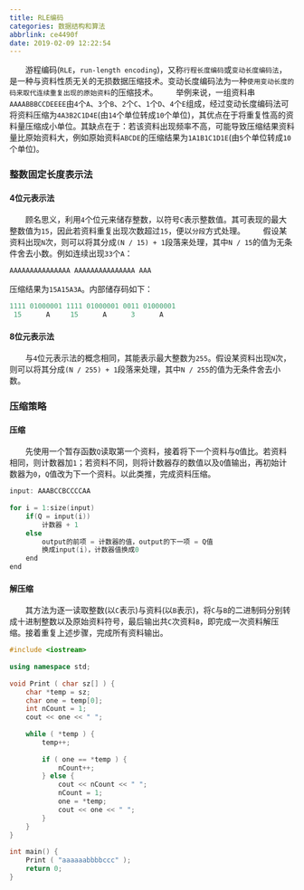 ```yaml
---
title: RLE编码
categories: 数据结构和算法
abbrlink: ce4490f
date: 2019-02-09 12:22:54
---
```

&emsp;&emsp;游程编码(`RLE`，`run-length encoding`)，又称`行程长度编码`或`变动长度编码法`，是一种与资料性质无关的无损数据压缩技术。变动长度编码法为一种`使用变动长度的码来取代连续重复出现的原始资料`的压缩技术。<!--more-->
&emsp;&emsp;举例来说，一组资料串`AAAABBBCCDEEEE`由`4`个`A`、`3`个`B`、`2`个`C`、`1`个`D`、`4`个`E`组成，经过变动长度编码法可将资料压缩为`4A3B2C1D4E`(由`14`个单位转成`10`个单位)，其优点在于将重复性高的资料量压缩成小单位。其缺点在于：若该资料出现频率不高，可能导致压缩结果资料量比原始资料大，例如原始资料`ABCDE`的压缩结果为`1A1B1C1D1E`(由`5`个单位转成`10`个单位)。

### 整数固定长度表示法

#### 4位元表示法

&emsp;&emsp;顾名思义，利用`4`个位元来储存整数，以符号`C`表示整数值。其可表现的最大整数值为`15`，因此若资料重复出现次数超过`15`，便以`分段`方式处理。
&emsp;&emsp;假设某资料出现`N`次，则可以将其分成`(N / 15) + 1`段落来处理，其中`N / 15`的值为无条件舍去小数。例如连续出现`33`个`A`：

``` cpp
AAAAAAAAAAAAAAA AAAAAAAAAAAAAAA AAA
```

压缩结果为`15A15A3A`。内部储存码如下：

``` cpp
1111 01000001 1111 01000001 0011 01000001
 15      A     15      A      3      A
```

#### 8位元表示法

&emsp;&emsp;与`4`位元表示法的概念相同，其能表示最大整数为`255`。假设某资料出现`N`次，则可以将其分成`(N / 255) + 1`段落来处理，其中`N / 255`的值为无条件舍去小数。

### 压缩策略

#### 压缩

&emsp;&emsp;先使用一个暂存函数`Q`读取第一个资料，接着将下一个资料与`Q`值比。若资料相同，则计数器加`1`；若资料不同，则将计数器存的数值以及`Q`值输出，再初始计数器为`0`，`Q`值改为下一个资料。以此类推，完成资料压缩。

``` cpp
input: AAABCCBCCCCAA
​
for i = 1:size(input)
    if(Q = input(i))
        计数器 + 1
    else
        output的前项 = 计数器的值，output的下一项 = Q值
        换成input(i)，计数器值换成0
    end
end
```

#### 解压缩

&emsp;&emsp;其方法为逐一读取整数(以`C`表示)与资料(以`B`表示)，将`C`与`B`的二进制码分别转成十进制整数以及原始资料符号，最后输出共`C`次资料`B`，即完成一次资料解压缩。接着重复上述步骤，完成所有资料输出。

``` cpp
#include <iostream>
​
using namespace std;
​
void Print ( char sz[] ) {
    char *temp = sz;
    char one = temp[0];
    int nCount = 1;
    cout << one << " ";
​
    while ( *temp ) {
        temp++;
​
        if ( one == *temp ) {
            nCount++;
        } else {
            cout << nCount << " ";
            nCount = 1;
            one = *temp;
            cout << one << " ";
        }
    }
}
​
int main() {
    Print ( "aaaaaabbbbccc" );
    return 0;
}
```